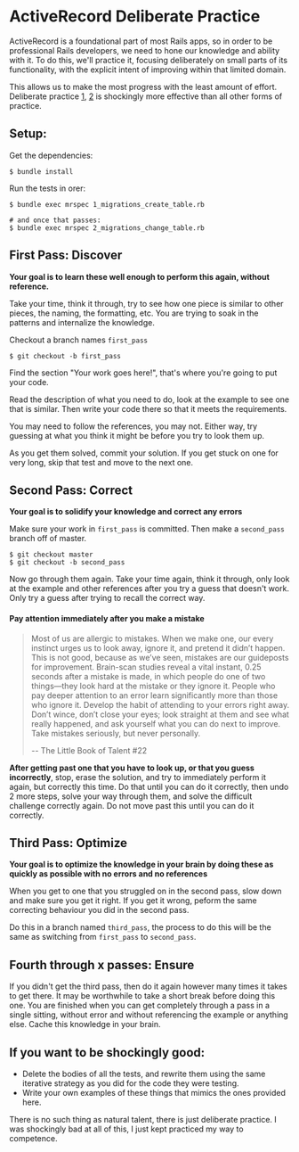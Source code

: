 ActiveRecord Deliberate Practice
================================

ActiveRecord is a foundational part of most Rails apps, so in order to be professional Rails developers,
we need to hone our knowledge and ability with it. To do this, we'll practice it, focusing deliberately
on small parts of its functionality, with the explicit intent of improving within that limited domain.

This allows us to make the most progress with the least amount of effort.
Deliberate practice [1](http://calnewport.com/blog/2010/01/06/the-grandmaster-in-the-corner-office-what-the-study-of-chess-experts-teaches-us-about-building-a-remarkable-life/),
[2](http://calnewport.com/blog/2010/01/06/the-grandmaster-in-the-corner-office-what-the-study-of-chess-experts-teaches-us-about-building-a-remarkable-life/)
is shockingly more effective than all other forms of practice.


Setup:
------

Get the dependencies:

```
$ bundle install
```

Run the tests in orer:

```
$ bundle exec mrspec 1_migrations_create_table.rb

# and once that passes:
$ bundle exec mrspec 2_migrations_change_table.rb
```


First Pass: Discover
--------------------

**Your goal is to learn these well enough to perform this again, without reference.**

Take your time, think it through, try to see how one piece is similar to other pieces,
the naming, the formatting, etc.
You are trying to soak in the patterns and internalize the knowledge.

Checkout a branch names `first_pass`

```
$ git checkout -b first_pass
```

Find the section "Your work goes here!", that's where you're going to
put your code.

Read the description of what you need to do, look at the example to see
one that is similar. Then write your code there so that it meets the requirements.

You may need to follow the references, you may not.
Either way, try guessing at what
you think it might be before you try to look them up.

As you get them solved, commit your solution.
If you get stuck on one for very long, skip that test and move to the next one.


Second Pass: Correct
--------------------

**Your goal is to solidify your knowledge and correct any errors**

Make sure your work in `first_pass` is committed.
Then make a `second_pass` branch off of master.

```
$ git checkout master
$ git checkout -b second_pass
```

Now go through them again.
Take your time again, think it through, only look at the example and other references after you try a guess that doesn't work.
Only try a guess after trying to recall the correct way.

#### Pay attention immediately after you make a mistake

> Most of us are allergic to mistakes. When we make one, our every instinct urges us to look away, ignore it, and pretend it didn’t happen. This is not good, because as we’ve seen, mistakes are our guideposts for improvement. Brain-scan studies reveal a vital instant, 0.25 seconds after a mistake is made, in which people do one of two things—they look hard at the mistake or they ignore it. People who pay deeper attention to an error learn significantly more than those who ignore it.
Develop the habit of attending to your errors right away. Don’t wince, don’t close your eyes; look straight at them and see what really happened, and ask yourself what you can do next to improve. Take mistakes seriously, but never personally.
>
> -- The Little Book of Talent #22

**After getting past one that you have to look up, or that you guess incorrectly**,
stop, erase the solution, and try to immediately perform it again, but correctly this time.
Do that until you can do it correctly, then undo 2 more steps, solve your way through them,
and solve the difficult challenge correctly again. Do not move past this until you can do it correctly.


Third Pass: Optimize
--------------------

**Your goal is to optimize the knowledge in your brain by doing these as quickly as possible with no errors and no references**

When you get to one that you struggled on in the second pass, slow down and make sure you get it right.
If you get it wrong, peform the same correcting behaviour you did in the second pass.

Do this in a branch named `third_pass`, the process to do this will be the same as switching from `first_pass` to `second_pass`.


Fourth through x passes: Ensure
-------------------------------

If you didn't get the third pass, then do it again however many times it takes to get there.
It may be worthwhile to take a short break before doing this one.
You are finished when you can get completely through a pass in a single sitting,
without error and without referencing the example or anything else. Cache this knowledge in your brain.


If you want to be shockingly good:
----------------------------------

* Delete the bodies of all the tests, and rewrite them using the same iterative strategy as you did for the code they were testing.
* Write your own examples of these things that mimics the ones provided here.

There is no such thing as natural talent, there is just deliberate practice.
I was shockingly bad at all of this, I just kept practiced my way to competence.
